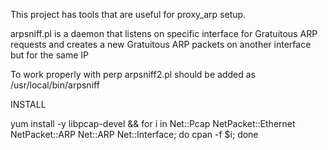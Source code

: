 This project has tools that are useful for proxy_arp setup.

 arpsniff.pl is a daemon that listens on specific interface for Gratuitous ARP requests and creates a new Gratuitous ARP packets on another interface but for the same IP

 To work properly with perp arpsniff2.pl should be added as /usr/local/bin/arpsniff 

INSTALL

 yum install -y libpcap-devel && for i in Net::Pcap NetPacket::Ethernet NetPacket::ARP Net::ARP Net::Interface; do cpan -f $i; done
